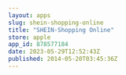 ```yaml
---
layout: apps
slug: shein-shopping-online
title: "SHEIN-Shopping Online"
store: apple
app_id: 878577184
date: 2023-05-29T12:52:43Z
published: 2014-05-20T03:45:36Z
---
```

